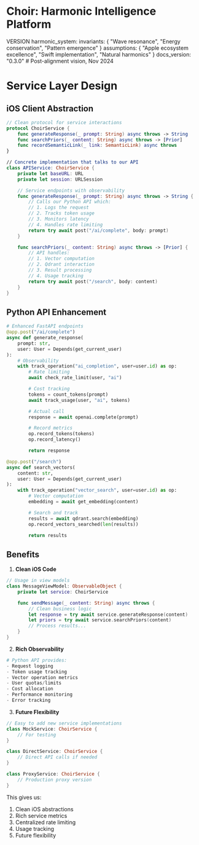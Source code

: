 # Choir: Harmonic Intelligence Platform

VERSION harmonic_system:
invariants: {
"Wave resonance",
"Energy conservation",
"Pattern emergence"
}
assumptions: {
"Apple ecosystem excellence",
"Swift implementation",
"Natural harmonics"
}
docs_version: "0.3.0"  # Post-alignment vision, Nov 2024
# Service Layer Design

## iOS Client Abstraction

```swift
// Clean protocol for service interactions
protocol ChoirService {
    func generateResponse(_ prompt: String) async throws -> String
    func searchPriors(_ content: String) async throws -> [Prior]
    func recordSemanticLink(_ link: SemanticLink) async throws
}

// Concrete implementation that talks to our API
class APIService: ChoirService {
    private let baseURL: URL
    private let session: URLSession

    // Service endpoints with observability
    func generateResponse(_ prompt: String) async throws -> String {
        // Calls our Python API which:
        // 1. Logs the request
        // 2. Tracks token usage
        // 3. Monitors latency
        // 4. Handles rate limiting
        return try await post("/ai/complete", body: prompt)
    }

    func searchPriors(_ content: String) async throws -> [Prior] {
        // API handles:
        // 1. Vector computation
        // 2. Qdrant interaction
        // 3. Result processing
        // 4. Usage tracking
        return try await post("/search", body: content)
    }
}
```

## Python API Enhancement

```python
# Enhanced FastAPI endpoints
@app.post("/ai/complete")
async def generate_response(
    prompt: str,
    user: User = Depends(get_current_user)
):
    # Observability
    with track_operation("ai_completion", user=user.id) as op:
        # Rate limiting
        await check_rate_limit(user, "ai")

        # Cost tracking
        tokens = count_tokens(prompt)
        await track_usage(user, "ai", tokens)

        # Actual call
        response = await openai.complete(prompt)

        # Record metrics
        op.record_tokens(tokens)
        op.record_latency()

        return response

@app.post("/search")
async def search_vectors(
    content: str,
    user: User = Depends(get_current_user)
):
    with track_operation("vector_search", user=user.id) as op:
        # Vector computation
        embedding = await get_embedding(content)

        # Search and track
        results = await qdrant.search(embedding)
        op.record_vectors_searched(len(results))

        return results
```

## Benefits

1. **Clean iOS Code**

```swift
// Usage in view models
class MessageViewModel: ObservableObject {
    private let service: ChoirService

    func sendMessage(_ content: String) async throws {
        // Clean business logic
        let response = try await service.generateResponse(content)
        let priors = try await service.searchPriors(content)
        // Process results...
    }
}
```

2. **Rich Observability**

```python
# Python API provides:
- Request logging
- Token usage tracking
- Vector operation metrics
- User quotas/limits
- Cost allocation
- Performance monitoring
- Error tracking
```

3. **Future Flexibility**

```swift
// Easy to add new service implementations
class MockService: ChoirService {
    // For testing
}

class DirectService: ChoirService {
    // Direct API calls if needed
}

class ProxyService: ChoirService {
    // Production proxy version
}
```

This gives us:

1. Clean iOS abstractions
2. Rich service metrics
3. Centralized rate limiting
4. Usage tracking
5. Future flexibility
